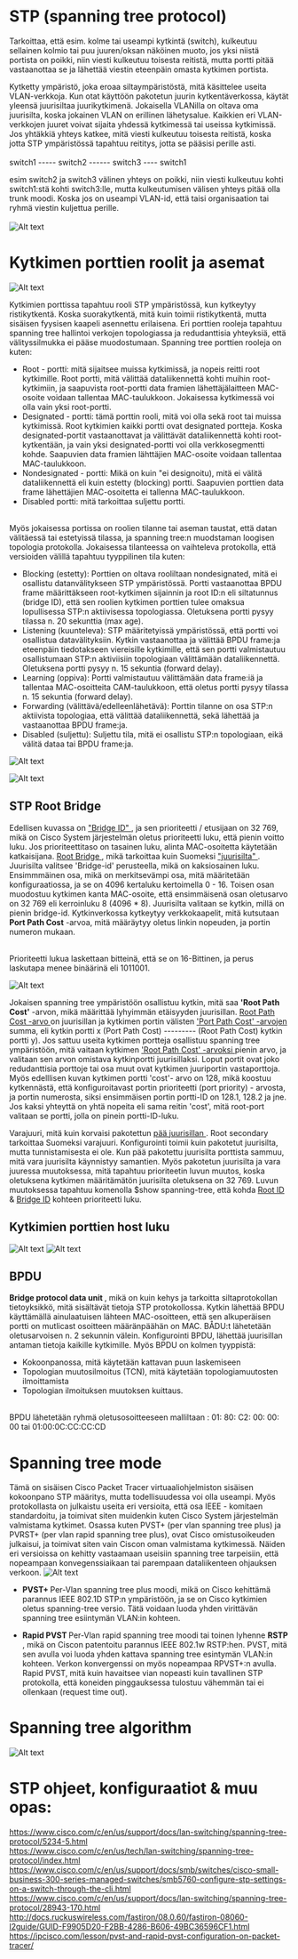 # STP (spanning tree protocol)

Tarkoittaa, että esim. kolme tai useampi kytkintä (switch), kulkeutuu sellainen kolmio tai puu juuren/oksan näköinen muoto, jos yksi niistä portista on poikki, niin viesti kulkeutuu toisesta reitistä, mutta portti pitää vastaanottaa se ja lähettää viestin eteenpäin omasta kytkimen portista. <br>

Kytketty ympäristö, joka eroaa siltaympäristöstä, mitä käsittelee useita VLAN-verkkoja. Kun otat käyttöön pakotetun juurin kytkentäverkossa, käytät yleensä juurisiltaa juurikytkimenä. Jokaisella VLANilla on oltava oma juurisilta, koska jokainen VLAN on erillinen lähetysalue. Kaikkien eri VLAN-verkkojen juuret voivat sijaita yhdessä kytkimessä tai useissa kytkimissä. Jos yhtäkkiä yhteys katkee, mitä viesti kulkeutuu toisesta reitistä, koska jotta STP ympäristössä tapahtuu reititys, jotta se pääsisi perille asti.
<br><br>
switch1 ----- switch2 ------ switch3 ---- switch1  <br>

esim switch2 ja switch3 välinen yhteys on poikki, niin viesti kulkeutuu kohti switch1:stä kohti switch3:lle, mutta kulkeutumisen välisen yhteys pitää olla trunk moodi. Koska jos on useampi VLAN-id, että taisi organisaation tai ryhmä viestin kuljettua perille. <br><br>
![Alt text](image/STP-topology1.PNG?raw=true "None") <br>

# Kytkimen porttien roolit ja asemat

![Alt text](image/STP-SwitchDetails.png?raw=true "None") <br>

Kytkimien porttissa tapahtuu rooli STP ympäristössä, kun kytkeytyy ristikytkentä. Koska suorakytkentä, mitä kuin toimii ristikytkentä, mutta sisäisen fyysisen kaapeli asennettu erilaisena. Eri porttien rooleja tapahtuu spanning tree hallintoi verkojen topologiassa ja redudanttisia yhteyksiä, että välityssilmukka ei pääse muodostumaan. Spanning tree porttien rooleja on kuten:

- Root - portti: mitä sijaitsee muissa kytkimissä, ja nopeis reitti root kytkimille. Root portti, mitä välittää dataliikennettä kohti muihin root-kytkimiin, ja saapuvista root-portti data framien lähettäjälaitteen MAC-osoite voidaan tallentaa MAC-taulukkoon. Jokaisessa kytkimessä voi olla vain yksi root-portti.
- Designated - portti: tämä porttin rooli, mitä voi olla sekä root tai muissa kytkimissä. Root kytkimien kaikki portti ovat designated portteja. Koska designated-portit vastaanottavat ja välittävät dataliikennettä kohti root-kytkentään, ja vain yksi designated-portti voi olla verkkosegmentti kohde. Saapuvien data framien lähttäjien MAC-osoite voidaan tallentaa MAC-taulukkoon.
- Nondesignated - portti: Mikä on kuin "ei designoitu), mitä ei välitä dataliikennettä eli kuin estetty (blocking) portti. Saapuvien porttien data frame lähettäjien MAC-osoitetta ei tallenna MAC-taulukkoon.
- Disabled portti: mitä tarkoittaa suljettu portti.
<br>
Myös jokaisessa portissa on roolien tilanne tai aseman taustat, että datan välitäessä tai estetyissä tilassa, ja spanning tree:n muodstaman loogisen topologia protokolla. Jokaisessa tilanteessa on vaihteleva protokolla, että versioiden välillä tapahtuu tyyppilinen tila kuten:

- Blocking (estetty): Porttien on oltava rooliltaan nondesignated, mitä ei osallistu datanvälitykseen STP ympäristössä. Portti vastaanottaa BPDU frame määrittäkseen root-kytkimen sijainnin ja root ID:n eli siltatunnus (bridge ID), että sen roolien kytkimen porttien tulee omaksua lopullisessa STP:n aktiivisessa topologiassa. Oletuksena portti pysyy tilassa n. 20 sekunttia (max age).
- Listening (kuunteleva): STP määritetyissä ympäristössä, että portti voi osallistua datavälityksiin. Kytkin vastaanottaa ja välittää BPDU frame:ja eteenpäin tiedotakseen viereisille kytkimille, että sen portti valmistautuu osallistumaan STP:n aktiviisiin topologiaan välittämään dataliikennettä. Oletuksena portti pysyy n. 15 sekuntia (forward delay).
- Learning (oppiva): Portti valmistautuu välittämään data frame:iä ja tallentaa MAC-osoitteita CAM-taulukkoon, että oletus portti pysyy tilassa n. 15 sekuntia (forward delay).
- Forwarding (välittävä/edelleenlähetävä): Porttin tilanne on osa STP:n aktiivista topologiaa, että välittää dataliikennettä, sekä lähettää ja vastaanottaa BPDU frame:ja.
- Disabled (suljettu): Suljettu tila, mitä ei osallistu STP:n topologiaan, eikä välitä dataa tai BPDU frame:ja.

![Alt text](image/STP-Switch1.PNG?raw=true "None") <br>

![Alt text](image/STP-Switch2.PNG?raw=true "None") <br>

<h2>STP Root Bridge </h2>

Edellisen kuvassa on <ins> "Bridge ID" </ins> , ja sen prioriteetti / etusijaan on 32 769, mikä on Cisco System järjestelmän oletus prioriteetti luku, että pienin voitto luku. Jos prioriteettitaso on tasainen luku, alinta MAC-osoitetta käytetään katkaisijana. <ins> Root Bridge </ins>, mikä tarkoittaa kuin Suomeksi <ins> "juurisilta" </ins>. Juurisilta valitsee 'Bridge-id' perusteella, mikä on kaksiosainen luku. Ensimmmäinen osa, mikä on merkitsevämpi osa, mitä määritetään konfiguraatiossa, ja se on 4096 kertaluku kertoimella 0 - 16. Toisen osan muodostuu kytkimen kanta MAC-osoite, että ensimmäisenä osan oletusarvo on 32 769 eli kerroinluku 8 (4096 * 8). Juurisilta valitaan se kytkin, millä on pienin bridge-id. Kytkinverkossa kytkeytyy verkkokaapelit, mitä kutsutaan <b>Port Path Cost</b> -arvoa, mitä määräytyy oletus linkin nopeuden, ja portin numeron mukaan. <br>
<br>

Prioriteetti lukua laskettaan bitteinä, että se on 16-Bittinen, ja perus laskutapa menee binäärinä eli 1011001. 

![Alt text](configurations/images/Bridge-PriorityValues.PNG?raw=true "None") 

Jokaisen spanning tree ympäristöön osallistuu kytkin, mitä saa <b> 'Root Path Cost'</b> -arvon, mikä määrittää lyhyimmän etäisyyden juurisillan. <ins> Root Path Cost -arvo </ins> on juurisillan ja kytkimen portin välisten <ins> 'Port Path Cost' -arvojen </ins> summa, eli kytkin portti x (Port Path Cost) --------- (Root Path Cost) kytkin portti y). Jos sattuu useita kytkimen portteja osallistuu spanning tree ympäristöön, mitä vaitaan kytkimen <ins> 'Root Path Cost' -arvoksi </ins> pienin arvo, ja valitaan sen arvon omistava kytkinportti juurisillaksi. Loput portit ovat joko redudanttisia porttoje tai osa muut ovat kytkimen juuriportin vastaporttoja. Myös edelllisen kuvan kytkimen portti 'cost'- arvo on 128, mikä koostuu kytkennästä, että konfiguroitavast portin prioriteetti (port priority) - arvosta, ja portin numerosta, siksi ensimmäisen portin portti-ID on 128.1, 128.2 ja jne. Jos kaksi yhteyttä on yhtä nopeita eli sama reitin 'cost', mitä root-port valitaan se portti, jolla on pinein portti-ID-luku. <br>

Varajuuri, mitä kuin korvaisi pakotettun <ins> pää juurisillan </ins>. Root secondary tarkoittaa Suomeksi varajuuri. Konfigurointi toimii kuin pakotetut juurisilta, mutta tunnistamisesta ei ole. Kun pää pakotettu juurisilta porttista sammuu, mitä vara juurisilta käynnistyy samantien. Myös pakotetun juurisilta ja vara juuressa muutoksessa, mitä tapahtuu prioriteetin luvun muutos, koska oletuksena kytkimen määritämätön juurisilta oletuksena on 32 769. Luvun muutoksessa tapahtuu komenolla $show spanning-tree, että kohda <ins>Root ID</ins> & <ins>Bridge ID</ins> kohteen prioriteetti luku. <br>

<h2>Kytkimien porttien host luku</h2>

![Alt text](image/STP-defaultPortCost.PNG?raw=true "None") 
![Alt text](image/STP-LinkPortCost.PNG?raw=true "None") <br>

<h2>BPDU</h2>

<b> Bridge protocol data unit </b>, mikä on kuin kehys ja tarkoitta siltaprotokollan tietoyksikkö, mitä sisältävät tietoja STP protokollossa. Kytkin lähettää BPDU käyttämällä ainulaatuisen lähteen MAC-osoitteen, että sen alkuperäisen portti on mutlicast osoitteen määränpäähän on MAC. BÅDU:t lähetetään oletusarvoisen n. 2 sekunnin välein. Konfigurointi BPDU, lähettää juurisillan antaman tietoja kaikille kytkimille. Myös BPDU on kolmen tyyppistä:
- Kokoonpanossa, mitä käytetään kattavan puun laskemiseen
- Topologian muutosilmoitus (TCN), mitä käytetään topologiamuutosten ilmoittamista
- Topologian ilmoituksen muutoksen kuittaus.

<br> BPDU lähetetään ryhmä oletusosoitteeseen malliltaan : 01: 80: C2: 00: 00: 00 tai 01:00:0C:CC:CC:CD

# Spanning tree mode

Tämä on sisäisen Cisco Packet Tracer virtuaaliohjelmiston sisäisen kokoonpano STP määritys, mutta todellisuudessa voi olla useampi. Myös protokollasta on julkaistu useita eri versioita, että osa IEEE - komitaen standardoitu, ja toimivat siten muidenkin kuten Cisco System järjestelmän valmistama kytkimet. Osassa kuten PVST+ (per vlan spanning tree plus) ja PVRST+ (per vlan rapid spanning tree plus), ovat Cisco omistusoikeuden julkaisui, ja toimivat siten vain Ciscon oman valmistama kytkimessä. Näiden eri versioissa on kehitty vastaamaan useisiin spanning tree tarpeisiin, että nopeampaan konvegenssiaikaan tai parempaan dataliikenteen ohjauksen verkoon.
![Alt text](image/STP-modes.PNG?raw=true "None") <br>

- <b>PVST+ </b> Per-Vlan spanning tree plus moodi, mikä on Cisco kehittämä parannus IEEE 802.1D STP:n ympäristöön, ja se on Cisco kytkimien oletus spanning-tree versio. Tätä voidaan luoda yhden virittävän spanning tree esiintymän VLAN:in kohteen.  <br>

- <b>Rapid PVST </b> Per-Vlan rapid spanning tree moodi tai toinen lyhenne <b> RSTP </b>, mikä on Ciscon patentoitu parannus IEEE 802.1w RSTP:hen. PVST, mitä sen avulla voi luoda yhden kattava spanning tree esintymän VLAN:in kohteen. Verkon konvergenssi on myös nopeampaa RPVST+:n avulla. Rapid PVST, mitä kuin havaitsee vian nopeasti kuin tavallinen STP protokolla, että koneiden pinggauksessa tulostuu vähemmän tai ei ollenkaan (request time out).

# Spanning tree algorithm

![Alt text](image/STP-defaultPortCost.PNG?raw=true "None") <br>


# STP ohjeet, konfiguraatiot & muu opas:
https://www.cisco.com/c/en/us/support/docs/lan-switching/spanning-tree-protocol/5234-5.html <br>
https://www.cisco.com/c/en/us/tech/lan-switching/spanning-tree-protocol/index.html <br>
https://www.cisco.com/c/en/us/support/docs/smb/switches/cisco-small-business-300-series-managed-switches/smb5760-configure-stp-settings-on-a-switch-through-the-cli.html <br>
https://www.cisco.com/c/en/us/support/docs/lan-switching/spanning-tree-protocol/28943-170.html <br>
http://docs.ruckuswireless.com/fastiron/08.0.60/fastiron-08060-l2guide/GUID-F9905D20-F2BB-4286-B606-49BC36596CF1.html <br>
https://ipcisco.com/lesson/pvst-and-rapid-pvst-configuration-on-packet-tracer/ <br>

